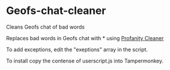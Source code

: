 # Geofs-chat-cleaner
Cleans Geofs chat of bad words

Replaces bad words in Geofs chat with * using <a href="https://github.com/devXprite/profanity-cleaner">Profanity Cleaner</a>

To add exceptions, edit the "exeptions" array in the script.

To install copy the contense of userscript.js into Tampermonkey.
